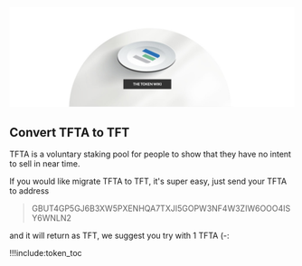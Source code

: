 ![](img/tokenwiki.png)

## Convert TFTA to TFT

TFTA is a voluntary staking pool for people to show that they have no intent to sell in near time.

If you would like migrate TFTA to TFT, it's super easy, just send your TFTA to address

> GBUT4GP5GJ6B3XW5PXENHQA7TXJI5GOPW3NF4W3ZIW6OOO4ISY6WNLN2

and it will return as TFT, we suggest you try with 1 TFTA (-:

!!!include:token_toc